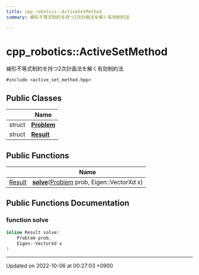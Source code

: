 ```yaml
---
title: cpp_robotics::ActiveSetMethod
summary: 線形不等式制約を持つ2次計画法を解く有効制約法 

---
```


# cpp_robotics::ActiveSetMethod



線形不等式制約を持つ2次計画法を解く有効制約法 


`#include <active_set_method.hpp>`

## Public Classes

|                | Name           |
| -------------- | -------------- |
| struct | **[Problem](/cpp_robotics/doxybook/Classes/structcpp__robotics_1_1ActiveSetMethod_1_1Problem/)**  |
| struct | **[Result](/cpp_robotics/doxybook/Classes/structcpp__robotics_1_1ActiveSetMethod_1_1Result/)**  |

## Public Functions

|                | Name           |
| -------------- | -------------- |
| [Result](/cpp_robotics/doxybook/Classes/structcpp__robotics_1_1ActiveSetMethod_1_1Result/) | **[solve](/cpp_robotics/doxybook/Classes/classcpp__robotics_1_1ActiveSetMethod/#function-solve)**([Problem](/cpp_robotics/doxybook/Classes/structcpp__robotics_1_1ActiveSetMethod_1_1Problem/) prob, Eigen::VectorXd x) |

## Public Functions Documentation

### function solve

```cpp
inline Result solve(
    Problem prob,
    Eigen::VectorXd x
)
```


-------------------------------

Updated on 2022-10-06 at 00:27:03 +0900